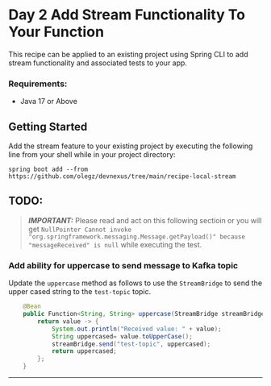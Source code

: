 # Day 2 Add Stream Functionality To Your Function

This recipe can be applied to an existing project using Spring CLI to add stream functionality and associated tests to your app.

### Requirements:

* Java 17 or Above

## Getting Started
Add the stream feature to your existing project by executing the following line from your shell while in your project directory:
```shell
spring boot add --from  https://github.com/olegz/devnexus/tree/main/recipe-local-stream
```

## TODO:

> **_IMPORTANT:_** Please read and act on this following sectioin or you will get `NullPointer Cannot invoke "org.springframework.messaging.Message.getPayload()" because "messageReceived" is null` while executing the test.
> 
### Add ability for uppercase to send message to Kafka topic 
Update the `uppercase` method as follows to use the `StreamBridge` to send the upper cased string to the `test-topic` topic.  
```java
	@Bean
	public Function<String, String> uppercase(StreamBridge streamBridge) {
		return value -> {
			System.out.println("Received value: " + value);
			String uppercased= value.toUpperCase();
			streamBridge.send("test-topic", uppercased);
			return uppercased;
		};
	}
```
----
